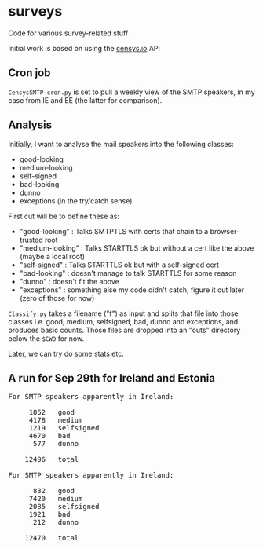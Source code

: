 # surveys

Code for various survey-related stuff

Initial work is based on using the [censys.io](https://censys.io/) API

## Cron job

```CensysSMTP-cron.py``` is set to pull a weekly view of the SMTP speakers,
in my case from IE and EE (the latter for comparison).

## Analysis

Initially, I want to analyse the mail speakers into the following classes:

- good-looking
- medium-looking
- self-signed
- bad-looking
- dunno 
- exceptions (in the try/catch sense)

First cut will be to define these as: 

- "good-looking" : Talks SMTPTLS with certs that chain to a browser-trusted root 
- "medium-looking" : Talks STARTTLS ok but without a cert like the above (maybe a local root)
- "self-signed" : Talks STARTTLS ok but with a self-signed cert 
- "bad-looking" : doesn't manage to talk STARTTLS for some reason
- "dunno" : doesn't fit the above
- "exceptions" : something else my code didn't catch, figure it out later (zero of those for now)

```Classify.py``` takes a filename ("f") as input and splits that file into
those classes i.e. good, medium, selfsigned, bad, dunno and exceptions, and 
produces basic counts. Those files are dropped into an "outs" 
directory below the ```$CWD``` for now.

Later, we can try do some stats etc.

## A run for Sep 29th for Ireland and Estonia

<pre>
For SMTP speakers apparently in Ireland:

     1852   good
     4178   medium
     1219   selfsigned
     4670   bad
      577   dunno

    12496   total

For SMTP speakers apparently in Ireland:

      832   good
     7420   medium
     2085   selfsigned
     1921   bad
      212   dunno

    12470   total
</pre>

